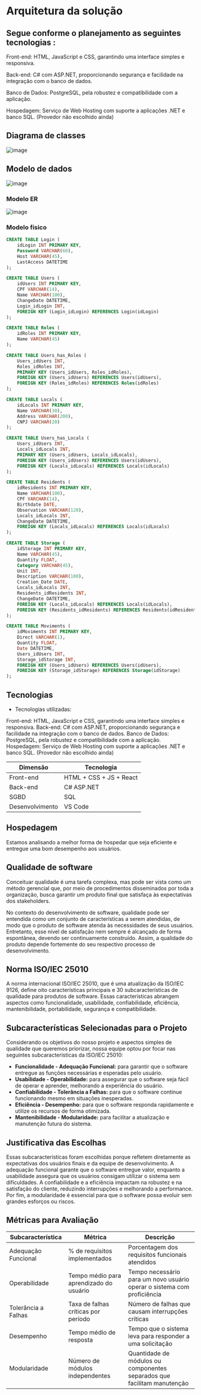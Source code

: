 # Arquitetura da solução

## Segue conforme o planejamento as seguintes tecnologias : 
Front-end: HTML, JavaScript e CSS, garantindo uma interface simples e responsiva.

Back-end: C# com ASP.NET, proporcionando segurança e facilidade na integração com o banco de dados.

Banco de Dados: PostgreSQL, pela robustez e compatibilidade com a aplicação.

Hospedagem: Serviço de Web Hosting com suporte a aplicações .NET e banco SQL. (Provedor não escolhido ainda)

## Diagrama de classes

![image](images/DiagramaClasses.PNG)

##  Modelo de dados

![image](images/BD.PNG)

### Modelo ER

![image](images/classes.PNG)
 
### Modelo físico

```sql
CREATE TABLE Login (
    idLogin INT PRIMARY KEY,
    Password VARCHAR(60),
    Host VARCHAR(45),
    LastAccess DATETIME
);

CREATE TABLE Users (
    idUsers INT PRIMARY KEY,
    CPF VARCHAR(14),
    Name VARCHAR(100),
    ChangeDate DATETIME,
    Login_idLogin INT,
    FOREIGN KEY (Login_idLogin) REFERENCES Login(idLogin)
);

CREATE TABLE Roles (
    idRoles INT PRIMARY KEY,
    Name VARCHAR(45)
);

CREATE TABLE Users_has_Roles (
    Users_idUsers INT,
    Roles_idRoles INT,
    PRIMARY KEY (Users_idUsers, Roles_idRoles),
    FOREIGN KEY (Users_idUsers) REFERENCES Users(idUsers),
    FOREIGN KEY (Roles_idRoles) REFERENCES Roles(idRoles)
);

CREATE TABLE Locals (
    idLocals INT PRIMARY KEY,
    Name VARCHAR(30),
    Address VARCHAR(200),
    CNPJ VARCHAR(20)
);

CREATE TABLE Users_has_Locals (
    Users_idUsers INT,
    Locals_idLocals INT,
    PRIMARY KEY (Users_idUsers, Locals_idLocals),
    FOREIGN KEY (Users_idUsers) REFERENCES Users(idUsers),
    FOREIGN KEY (Locals_idLocals) REFERENCES Locals(idLocals)
);

CREATE TABLE Residents (
    idResidents INT PRIMARY KEY,
    Name VARCHAR(100),
    CPF VARCHAR(14),
    Birthdate DATE,
    Observation VARCHAR(120),
    Locals_idLocals INT,
    ChangeDate DATETIME,
    FOREIGN KEY (Locals_idLocals) REFERENCES Locals(idLocals)
);

CREATE TABLE Storage (
    idStorage INT PRIMARY KEY,
    Name VARCHAR(45),
    Quantity FLOAT,
    Category VARCHAR(45),
    Unit INT,
    Description VARCHAR(100),
    Creation_Date DATE,
    Locals_idLocals INT,
    Residents_idResidents INT,
    ChangeDate DATETIME,
    FOREIGN KEY (Locals_idLocals) REFERENCES Locals(idLocals),
    FOREIGN KEY (Residents_idResidents) REFERENCES Residents(idResidents)
);

CREATE TABLE Moviments (
    idMoviments INT PRIMARY KEY,
    Direct VARCHAR(1),
    Quantity FLOAT,
    Date DATETIME,
    Users_idUsers INT,
    Storage_idStorage INT,
    FOREIGN KEY (Users_idUsers) REFERENCES Users(idUsers),
    FOREIGN KEY (Storage_idStorage) REFERENCES Storage(idStorage)
);

```

## Tecnologias

- Tecnologias utilizadas:

Front-end: HTML, JavaScript e CSS, garantindo uma interface simples e responsiva.
Back-end: C# com ASP.NET, proporcionando segurança e facilidade na integração com o banco de dados.
Banco de Dados: PostgreSQL, pela robustez e compatibilidade com a aplicação.
Hospedagem: Serviço de Web Hosting com suporte a aplicações .NET e banco SQL. (Provedor não escolhido ainda)


| **Dimensão**   | **Tecnologia**  |
| ---            | ---             |
| Front-end      | HTML + CSS + JS + React |
| Back-end       | C# ASP.NET         |
| SGBD           | SQL          |
| Desenvolvimento         | VS Code          |


## Hospedagem

Estamos analisando a melhor forma de hospedar que seja eficiente e entregue uma bom desempenho aos usuários.

## Qualidade de software

Conceituar qualidade é uma tarefa complexa, mas pode ser vista como um método gerencial que, por meio de procedimentos disseminados por toda a organização, busca garantir um produto final que satisfaça às expectativas dos stakeholders.

No contexto do desenvolvimento de software, qualidade pode ser entendida como um conjunto de características a serem atendidas, de modo que o produto de software atenda às necessidades de seus usuários. Entretanto, esse nível de satisfação nem sempre é alcançado de forma espontânea, devendo ser continuamente construído. Assim, a qualidade do produto depende fortemente do seu respectivo processo de desenvolvimento.

## Norma ISO/IEC 25010

A norma internacional ISO/IEC 25010, que é uma atualização da ISO/IEC 9126, define oito características principais e 30 subcaracterísticas de qualidade para produtos de software. Essas características abrangem aspectos como funcionalidade, usabilidade, confiabilidade, eficiência, mantenibilidade, portabilidade, segurança e compatibilidade.

## Subcaracterísticas Selecionadas para o Projeto

Considerando os objetivos do nosso projeto e aspectos simples de qualidade que queremos priorizar, nossa equipe optou por focar nas seguintes subcaracterísticas da ISO/IEC 25010:

- **Funcionalidade - Adequação Funcional:** para garantir que o software entregue as funções necessárias e esperadas pelo usuário.
- **Usabilidade - Operabilidade:** para assegurar que o software seja fácil de operar e aprender, melhorando a experiência do usuário.
- **Confiabilidade - Tolerância a Falhas:** para que o software continue funcionando mesmo em situações inesperadas.
- **Eficiência - Desempenho:** para que o software responda rapidamente e utilize os recursos de forma otimizada.
- **Mantenibilidade - Modularidade:** para facilitar a atualização e manutenção futura do sistema.

## Justificativa das Escolhas

Essas subcaracterísticas foram escolhidas porque refletem diretamente as expectativas dos usuários finais e da equipe de desenvolvimento. A adequação funcional garante que o software entregue valor, enquanto a usabilidade assegura que os usuários consigam utilizar o sistema sem dificuldades. A confiabilidade e a eficiência impactam na robustez e na satisfação do cliente, reduzindo interrupções e melhorando a performance. Por fim, a modularidade é essencial para que o software possa evoluir sem grandes esforços ou riscos.

## Métricas para Avaliação

| Subcaracterística      | Métrica                                  | Descrição                                    |
|-----------------------|-----------------------------------------|----------------------------------------------|
| Adequação Funcional   | % de requisitos implementados           | Porcentagem dos requisitos funcionais atendidos |
| Operabilidade         | Tempo médio para aprendizado do usuário | Tempo necessário para um novo usuário operar o sistema com proficiência |
| Tolerância a Falhas   | Taxa de falhas críticas por período     | Número de falhas que causam interrupções críticas |
| Desempenho            | Tempo médio de resposta                  | Tempo que o sistema leva para responder a uma solicitação |
| Modularidade          | Número de módulos independentes          | Quantidade de módulos ou componentes separados que facilitam manutenção |
